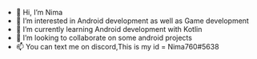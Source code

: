 - 👋 Hi, I’m Nima
- 👀 I’m interested in Android development as well as Game development
- 🌱 I’m currently learning Android development with Kotlin
- 💞️ I’m looking to collaborate on some android projects
- 📫 You can text me on discord,This is my id = Nima760#5638
